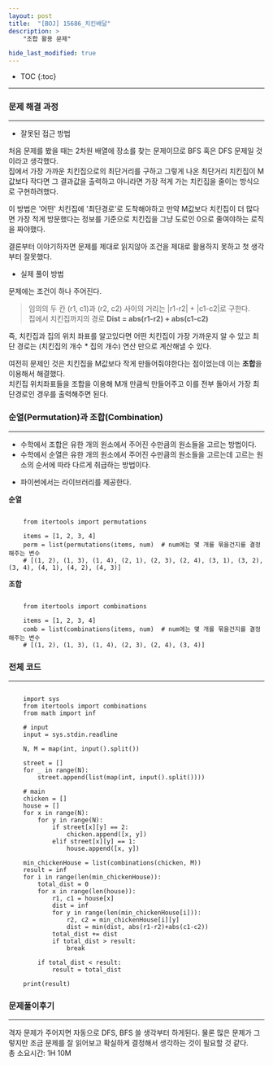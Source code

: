 ```yaml
---
layout: post
title:  "[BOJ] 15686_치킨배달"
description: >
    "조합 활용 문제"

hide_last_modified: true
---
```

* TOC
{:toc}
***
### 문제 해결 과정
***
- 잘못된 접근 방법    

처음 문제를 봤을 때는 2차원 배열에 장소를 찾는 문제이므로 BFS 혹은 DFS 문제일 것이라고 생각했다.   
집에서 가장 가까운 치킨집으로의 최단거리를 구하고 그렇게 나온 최단거리 치킨집이 M값보다 작다면 그 결과값을 출력하고 아니라면 가장 적게 가는 치킨집을 줄이는 방식으로 구현하려했다.  

이 방법은 '어떤' 치킨집에 '최단경로'로 도착해야하고 만약 M값보다 치킨집이 더 많다면 가장 적게 방문했다는 정보를 기준으로 치킨집을 그냥 도로인 0으로 줄여야하는 로직을 짜야했다.    

결론부터 이야기하자면 문제를 제대로 읽지않아 조건을 제대로 활용하지 못하고 첫 생각부터 잘못했다.   

- 실제 풀이 방법   

문제에는 조건이 하나 주어진다.   

> 임의의 두 칸 (r1, c1)과 (r2, c2) 사이의 거리는 |r1-r2| + |c1-c2|로 구한다.   
> 집에서 치킨집까지의 경로 **Dist = abs(r1-r2) + abs(c1-c2)**   

즉, 치킨집과 집의 위치 좌표를 알고있다면 어떤 치킨집이 가장 가까운지 알 수 있고 최단 경로는 (치킨집의 개수 * 집의 개수) 연산 만으로 계산해낼 수 있다.   

여전히 문제인 것은 치킨집을 M값보다 작게 만들어줘야한다는 점이었는데 이는 **조합**을 이용해서 해결했다.   
치킨집 위치좌표들을 조합을 이용해 M개 만큼씩 만들어주고 이를 전부 돌아서 가장 최단경로인 경우를 출력해주면 된다.

### 순열(Permutation)과 조합(Combination)
***
+ 수학에서 조합은 유한 개의 원소에서 주어진 수만큼의 원소들을 고르는 방법이다. 
+ 수학에서 순열은 유한 개의 원소에서 주어진 수만큼의 원소들을 고르는데 고르는 원소의 순서에 따라 다르게 취급하는 방법이다. 

- 파이썬에서는 라이브러리를 제공한다.

**순열**
```

    from itertools import permutations
    
    items = [1, 2, 3, 4]
    perm = list(permutations(items, num)  # num에는 몇 개를 묶을건지를 결정해주는 변수
    # [(1, 2), (1, 3), (1, 4), (2, 1), (2, 3), (2, 4), (3, 1), (3, 2), (3, 4), (4, 1), (4, 2), (4, 3)]

```


**조합**

```

    from itertools import combinations
    
    items = [1, 2, 3, 4]
    comb = list(combinations(items, num)  # num에는 몇 개를 묶을건지를 결정해주는 변수
    # [(1, 2), (1, 3), (1, 4), (2, 3), (2, 4), (3, 4)] 

```

### 전체 코드
***

```

    import sys
    from itertools import combinations
    from math import inf
    
    # input
    input = sys.stdin.readline
    
    N, M = map(int, input().split())
    
    street = []
    for _ in range(N):
        street.append(list(map(int, input().split())))
    
    # main
    chicken = []
    house = []
    for x in range(N):
        for y in range(N):
            if street[x][y] == 2:
                chicken.append([x, y])
            elif street[x][y] == 1:
                house.append([x, y])
    
    min_chickenHouse = list(combinations(chicken, M))
    result = inf
    for i in range(len(min_chickenHouse)):
        total_dist = 0
        for x in range(len(house)):
            r1, c1 = house[x]
            dist = inf
            for y in range(len(min_chickenHouse[i])):
                r2, c2 = min_chickenHouse[i][y]
                dist = min(dist, abs(r1-r2)+abs(c1-c2))
            total_dist += dist
            if total_dist > result:
                break
    
        if total_dist < result:
            result = total_dist
    
    print(result)

```

### 문제풀이후기
***
격자 문제가 주어지면 자동으로 DFS, BFS 쓸 생각부터 하게된다. 물론 많은 문제가 그렇지만 조금 문제를 잘 읽어보고 확실하게 결정해서 생각하는 것이 필요할 것 같다.   
총 소요시간: 1H 10M